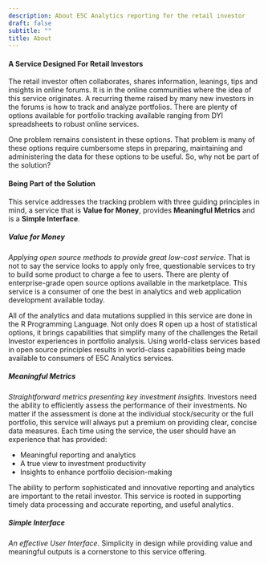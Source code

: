```yaml
---
description: About E5C Analytics reporting for the retail investor
draft: false
subtitle: ""
title: About
---
```


#### A Service Designed For Retail Investors

The retail investor often collaborates, shares information, leanings, tips and insights in online forums.  It is in the online communities where the idea of this service originates.  A recurring theme raised by many new investors in the forums is how to track and analyze portfolios.  There are plenty of options available for portfolio tracking available ranging from DYI spreadsheets to robust online services.  

One problem remains consistent in these options.  That problem is many of these options require cumbersome steps in preparing, maintaining and administering the data for these options to be useful.  So, why not be part of the solution?

#### Being Part of the Solution

This service addresses the tracking problem with three guiding principles in mind, a service that is **Value for Money**, provides **Meaningful Metrics** and is a **Simple Interface**.

##### Value for Money
*Applying open source methods to provide great low-cost service.*  That is not to say the service looks to apply only free, questionable services to try to build some product to charge a fee to users.  There are plenty of enterprise-grade open source options available in the marketplace. This service is a consumer of one the best in analytics and web application development available today.  

All of the analytics and data mutations supplied in this service are done in the R Programming Language. Not only does R open up a host of statistical options, it brings capabilities that simplify many of the challenges the Retail Investor experiences in portfolio analysis.  Using world-class services based in open source principles results in world-class capabilities being made available to consumers of E5C Analytics services. 


##### Meaningful Metrics
*Straightforward metrics presenting key investment insights.* Investors need the ability to efficiently assess the performance of their investments. No matter if the assessment is done at the individual stock/security or the full portfolio, this service will always put a premium on providing clear, concise data measures. Each time using the service, the user should have an experience that has provided:

 - Meaningful reporting and analytics
 - A true view to investment productivity
 - Insights to enhance portfolio decision-making


The ability to perform sophisticated and innovative reporting and analytics are important to the retail investor. This service is rooted in supporting timely data processing and accurate reporting, and useful analytics.


##### Simple Interface
*An effective User Interface.*  Simplicity in design while providing value and meaningful outputs is a cornerstone to this service offering.  
